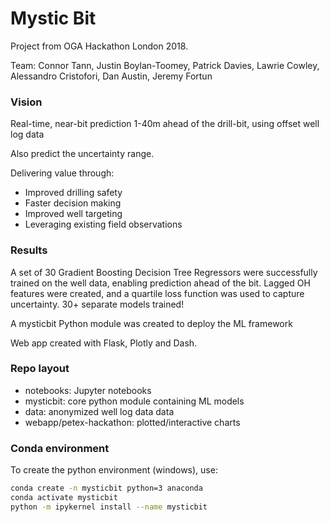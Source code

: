 # Mystic Bit

Project from OGA Hackathon London 2018.

Team: Connor Tann, Justin Boylan-Toomey, Patrick Davies, Lawrie Cowley, Alessandro Cristofori, Dan Austin, Jeremy Fortun

### Vision

Real-time, near-bit prediction 1-40m ahead of the drill-bit, using offset well log data

Also predict the uncertainty range.

Delivering value through:
* Improved drilling safety
* Faster decision making 
* Improved well targeting
* Leveraging existing field observations

### Results

A set of 30 Gradient Boosting Decision Tree Regressors were successfully trained on the well data,
enabling prediction ahead of the bit. Lagged OH features were created, and a quartile loss function
was used to capture uncertainty. 30+ separate models trained!

A mysticbit Python module was created to deploy the ML framework

Web app created with Flask, Plotly and Dash.


### Repo layout

- notebooks: Jupyter notebooks
- mysticbit: core python module containing ML models
- data: anonymized well log data data
- webapp/petex-hackathon: plotted/interactive charts

### Conda environment

To create the python environment (windows), use:
```bash
conda create -n mysticbit python=3 anaconda
conda activate mysticbit
python -m ipykernel install --name mysticbit
```


